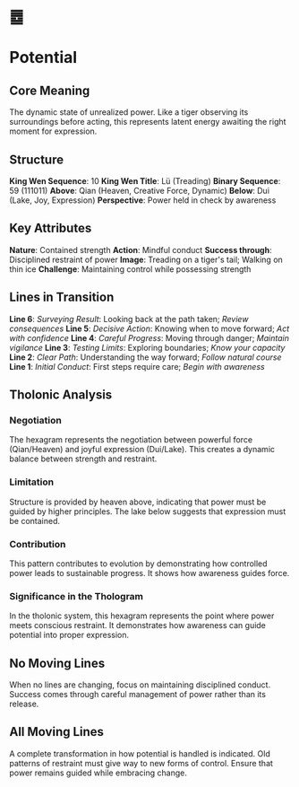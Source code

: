 # ䷉ 
# Potential

## Core Meaning
The dynamic state of unrealized power. Like a tiger observing its surroundings before acting, this represents latent energy awaiting the right moment for expression.

## Structure
**King Wen Sequence**: 10
**King Wen Title**: Lü (Treading)
**Binary Sequence**: 59 (111011)
**Above**: Qian (Heaven, Creative Force, Dynamic)
**Below**: Dui (Lake, Joy, Expression)
**Perspective**: Power held in check by awareness

## Key Attributes
**Nature**: Contained strength
**Action**: Mindful conduct
**Success through**: Disciplined restraint of power
**Image**: Treading on a tiger's tail; Walking on thin ice
**Challenge**: Maintaining control while possessing strength

## Lines in Transition
**Line 6**: *Surveying Result*: Looking back at the path taken; *Review consequences*
**Line 5**: *Decisive Action*: Knowing when to move forward; *Act with confidence*
**Line 4**: *Careful Progress*: Moving through danger; *Maintain vigilance*
**Line 3**: *Testing Limits*: Exploring boundaries; *Know your capacity*
**Line 2**: *Clear Path*: Understanding the way forward; *Follow natural course*
**Line 1**: *Initial Conduct*: First steps require care; *Begin with awareness*

## Tholonic Analysis
### Negotiation
The hexagram represents the negotiation between powerful force (Qian/Heaven) and joyful expression (Dui/Lake). This creates a dynamic balance between strength and restraint.

### Limitation
Structure is provided by heaven above, indicating that power must be guided by higher principles. The lake below suggests that expression must be contained.

### Contribution
This pattern contributes to evolution by demonstrating how controlled power leads to sustainable progress. It shows how awareness guides force.

### Significance in the Thologram
In the tholonic system, this hexagram represents the point where power meets conscious restraint. It demonstrates how awareness can guide potential into proper expression.

## No Moving Lines
When no lines are changing, focus on maintaining disciplined conduct. Success comes through careful management of power rather than its release.

## All Moving Lines
A complete transformation in how potential is handled is indicated. Old patterns of restraint must give way to new forms of control. Ensure that power remains guided while embracing change.
